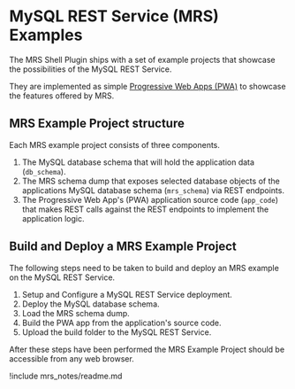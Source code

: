 <!-- Copyright (c) 2022, 2023, Oracle and/or its affiliates.

This program is free software; you can redistribute it and/or modify
it under the terms of the GNU General Public License, version 2.0,
as published by the Free Software Foundation.

This program is also distributed with certain software (including
but not limited to OpenSSL) that is licensed under separate terms, as
designated in a particular file or component or in included license
documentation.  The authors of MySQL hereby grant you an additional
permission to link the program and your derivative works with the
separately licensed software that they have included with MySQL.
This program is distributed in the hope that it will be useful,  but
WITHOUT ANY WARRANTY; without even the implied warranty of
MERCHANTABILITY or FITNESS FOR A PARTICULAR PURPOSE.  See
the GNU General Public License, version 2.0, for more details.

You should have received a copy of the GNU General Public License
along with this program; if not, write to the Free Software Foundation, Inc.,
51 Franklin St, Fifth Floor, Boston, MA 02110-1301 USA -->

# MySQL REST Service (MRS) Examples

The MRS Shell Plugin ships with a set of example projects that showcase the possibilities of the MySQL REST Service.

They are implemented as simple [Progressive Web Apps (PWA)](https://en.wikipedia.org/wiki/Progressive_web_app) to showcase the features offered by MRS.

## MRS Example Project structure

Each MRS example project consists of three components.

1. The MySQL database schema that will hold the application data (`db_schema`).
2. The MRS schema dump that exposes selected database objects of the applications MySQL database schema (`mrs_schema`) via REST endpoints.
3. The Progressive Web App's (PWA) application source code (`app_code`) that makes REST calls against the REST endpoints to implement the application logic.

## Build and Deploy a MRS Example Project

The following steps need to be taken to build and deploy an MRS example on the MySQL REST Service.

1. Setup and Configure a MySQL REST Service deployment.
2. Deploy the MySQL database schema.
3. Load the MRS schema dump.
4. Build the PWA app from the application's source code.
5. Upload the build folder to the MySQL REST Service.

After these steps have been performed the MRS Example Project should be accessible from any web browser.

!include mrs_notes/readme.md
